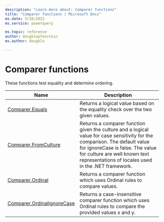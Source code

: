 ```yaml
---
description: "Learn more about: Comparer functions"
title: "Comparer functions | Microsoft Docs"
ms.date: 5/16/2022
ms.service: powerquery

ms.topic: reference
author: dougklopfenstein
ms.author: dougklo

---
```

# Comparer functions

These functions test equality and determine ordering.

|Name|Description|
|------------|---------------|
|[Comparer.Equals](comparer-equals.md)|Returns a logical value based on the equality check over the two given values.|
|[Comparer.FromCulture](comparer-fromculture.md)|Returns a comparer function given the culture and a logical value for case sensitivity for the comparison. The default value for ignoreCase is false. The value for culture are well known text representations of locales used in the .NET framework.|
|[Comparer.Ordinal](comparer-ordinal.md)|Returns a comparer function which uses Ordinal rules to compare values.|
|[Comparer.OrdinalIgnoreCase](comparer-ordinalignorecase.md)|Returns a case-insensitive comparer function which uses Ordinal rules to compare the provided values x and y.|
